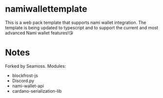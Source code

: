 # namiwallettemplate
This is a web pack template that supports nami wallet integration.
The template is being updated to typescript and to support the current and most advanced Nami wallet features!😘

# Notes
Forked by Seamoss.
Modules:
- blockfrost-js
- Discord.py
- nami-wallet-api
- cardano-serialization-lib
